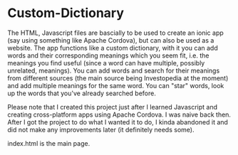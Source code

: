 # Custom-Dictionary
The HTML, Javascript files are bascially to be used to create an ionic app (say using something like Apache Cordova), but can also be used as a website. The app functions like a custom dictionary, with it you can add words and their corresponding meanings which you seem fit, i.e. the meanings you find useful (since a word can have multiple, possibly unrelated, meanings). You can add words and search for their meanings from different sources (the main source being Investopedia at the moment) and add multiple meanings for the same word. You can "star" words, look up  the words that you've already searched before.

Please note that I created this project just after I learned Javascript and creating cross-platform apps using Apache Cordova. I was naive back then. After I got the project to do what I wanted it to do, I kinda abandoned it and did not make any improvements later (it definitely needs some). 


index.html is the main page.
